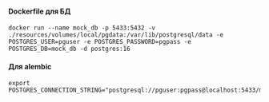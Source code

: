 #### Dockerfile для БД

```shell
docker run --name mock_db -p 5433:5432 -v ./resources/volumes/local/pgdata:/var/lib/postgresql/data -e POSTGRES_USER=pguser -e POSTGRES_PASSWORD=pgpass -e POSTGRES_DB=mock_db -d postgres:16
```

#### Для alembic
```shell
export POSTGRES_CONNECTION_STRING="postgresql://pguser:pgpass@localhost:5433/mock_db"
```
